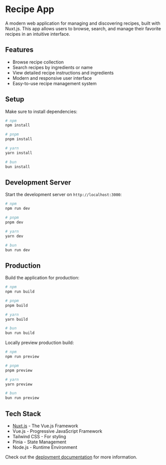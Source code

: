 # Recipe App

A modern web application for managing and discovering recipes, built with Nuxt.js. This app allows users to browse, search, and manage their favorite recipes in an intuitive interface.

## Features

- Browse recipe collection
- Search recipes by ingredients or name
- View detailed recipe instructions and ingredients
- Modern and responsive user interface
- Easy-to-use recipe management system

## Setup

Make sure to install dependencies:

```bash
# npm
npm install

# pnpm
pnpm install

# yarn
yarn install

# bun
bun install
```

## Development Server

Start the development server on `http://localhost:3000`:

```bash
# npm
npm run dev

# pnpm
pnpm dev

# yarn
yarn dev

# bun
bun run dev
```

## Production

Build the application for production:

```bash
# npm
npm run build

# pnpm
pnpm build

# yarn
yarn build

# bun
bun run build
```

Locally preview production build:

```bash
# npm
npm run preview

# pnpm
pnpm preview

# yarn
yarn preview

# bun
bun run preview
```

## Tech Stack

- [Nuxt.js](https://nuxt.com/) - The Vue.js Framework
- Vue.js - Progressive JavaScript Framework
- Tailwind CSS - For styling
- Pinia - State Management
- Node.js - Runtime Environment

Check out the [deployment documentation](https://nuxt.com/docs/getting-started/deployment) for more information.
